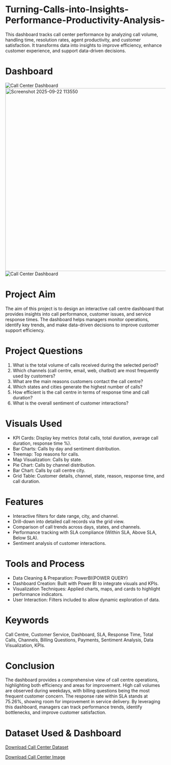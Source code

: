 # Turning-Calls-into-Insights-Performance-Productivity-Analysis-
This dashboard tracks call center performance by analyzing call volume, handling time, resolution rates, agent productivity, and customer satisfaction. It transforms data into insights to improve efficiency, enhance customer experience, and support data-driven decisions.

# Dashboard
![Call Center Dashboard](https://github.com/user-attachments/assets/7659c2b8-cddf-4055-b7ac-4636d3ea2432) 
<img width="1071" height="573" alt="Screenshot 2025-09-22 113550" src="https://github.com/user-attachments/assets/1022cdc6-a90d-4077-9bb5-a982849ce817" />
![Call Center Dashboard](https://github.com/user-attachments/assets/66c6fb7c-d3a2-44a4-ae3b-ad30825923f9)


# Project Aim
The aim of this project is to design an interactive call centre dashboard that provides insights into call performance, customer issues, and service response times. The dashboard helps managers monitor operations, identify key trends, and make data-driven decisions to improve customer support efficiency.

# Project Questions
1. What is the total volume of calls received during the selected period?
2. Which channels (call centre, email, web, chatbot) are most frequently used by customers?
3. What are the main reasons customers contact the call centre?
4. Which states and cities generate the highest number of calls?
5. How efficient is the call centre in terms of response time and call duration?
6. What is the overall sentiment of customer interactions?
   
# Visuals Used
- KPI Cards: Display key metrics (total calls, total duration, average call duration, response time %).
- Bar Charts: Calls by day and sentiment distribution.
- Treemap: Top reasons for calls.
- Map Visualization: Calls by state.
- Pie Chart: Calls by channel distribution.
- Bar Chart: Calls by call centre city.
- Grid Table: Customer details, channel, state, reason, response time, and call duration.
  
# Features
- Interactive filters for date range, city, and channel.
- Drill-down into detailed call records via the grid view.
- Comparison of call trends across days, states, and channels.
- Performance tracking with SLA compliance (Within SLA, Above SLA, Below SLA).
- Sentiment analysis of customer interactions.
  
# Tools and Process
- Data Cleaning & Preparation: PowerBI(POWER QUERY)
- Dashboard Creation: Built with Power BI  to integrate visuals and KPIs.
- Visualization Techniques: Applied charts, maps, and cards to highlight performance indicators.
- User Interaction: Filters included to allow dynamic exploration of data.
  
# Keywords
Call Centre, Customer Service, Dashboard, SLA, Response Time, Total Calls, Channels, Billing Questions, Payments, Sentiment Analysis, Data Visualization, KPIs.

# Conclusion
The dashboard provides a comprehensive view of call centre operations, highlighting both efficiency and areas for improvement. High call volumes are observed during weekdays, with billing questions being the most frequent customer concern. The response rate within SLA stands at 75.26%, showing room for improvement in service delivery. By leveraging this dashboard, managers can track performance trends, identify bottlenecks, and improve customer satisfaction.

# Dataset Used & Dashboard
<a href="https://github.com/GiftDavidson/Turning-Calls-into-Insights-Performance-Productivity-Analysis-/blob/main/Call%20Center_Call%20Center.csv">Download Call Center Dataset</a>

<a href="https://github.com/GiftDavidson/Turning-Calls-into-Insights-Performance-Productivity-Analysis-/blob/main/Call%20Center%20Dashboard.jpg">Download Call Center Image</a>
